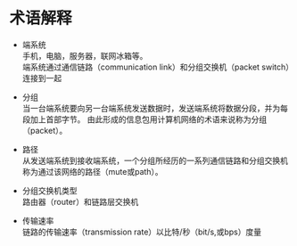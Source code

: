 # 术语解释
- 端系统   
  手机，电脑，服务器，联网冰箱等。   
  端系统通过通信链路（communication link）和分组交换机（packet switch）连接到一起

- 分组   
  当一台端系统要向另一台端系统发送数据时，发送端系统将数据分段，并为每段加上首部字节。
  由此形成的信息包用计算机网络的术语来说称为分组（packet）。

- 路径   
  从发送端系统到接收端系统，一个分组所经历的一系列通信链路和分组交换机称为通过该网络的路径（mute或path）。

- 分组交换机类型    
  路由器（router）和链路层交换机

- 传输速率     
  链路的传输速率（transmission rate）以比特/秒（bit/s,或bps）度量